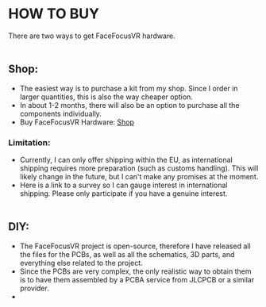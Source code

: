 # HOW TO BUY

There are two ways to get FaceFocusVR hardware.
<br/><br/>

## Shop:
  + The easiest way is to purchase a kit from my shop. Since I order in larger quantities, this is also the way cheaper option.
  + In about 1-2 months, there will also be an option to purchase all the components individually.
  + Buy FaceFocusVR Hardware: [Shop](TBD)

### Limitation:
  + Currently, I can only offer shipping within the EU, as international shipping requires more preparation (such as customs handling). This will likely change in the future, but I can't make any promises at the         moment.
  + Here is a link to a survey so I can gauge interest in international shipping. Please only participate if you have a genuine interest.
<br/><br/>
## DIY:
  + The FaceFocusVR project is open-source, therefore I have released all the files for the PCBs, as well as all the schematics, 3D parts, and everything else related to the project.
  + Since the PCBs are very complex, the only realistic way to obtain them is to have them assembled by a PCBA service from JLCPCB or a similar provider.
  + 
